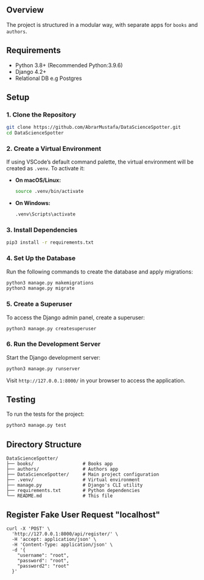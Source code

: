 
## Overview
The project is structured in a modular way, with separate apps for `books` and `authors`.

## Requirements
- Python 3.8+ (Recommended Python:3.9.6)
- Django 4.2+
- Relational DB e.g Postgres

## Setup

### 1. Clone the Repository
```bash
git clone https://github.com/AbrarMustafa/DataScienceSpotter.git
cd DataScienceSpotter
```

### 2. Create a Virtual Environment
If using VSCode’s default command palette, the virtual environment will be created as `.venv`. To activate it:

- **On macOS/Linux:**
  ```bash
  source .venv/bin/activate
  ```
- **On Windows:**
  ```bash
  .venv\Scripts\activate
  ```

### 3. Install Dependencies
```bash
pip3 install -r requirements.txt
```

### 4. Set Up the Database
Run the following commands to create the database and apply migrations:
```bash
python3 manage.py makemigrations
python3 manage.py migrate
```

### 5. Create a Superuser
To access the Django admin panel, create a superuser:
```bash
python3 manage.py createsuperuser
```

### 6. Run the Development Server
Start the Django development server:
```bash
python3 manage.py runserver
```
Visit `http://127.0.0.1:8000/` in your browser to access the application.

## Testing
To run the tests for the project:
```bash
python3 manage.py test
```

## Directory Structure
```
DataScienceSpotter/
├── books/                  # Books app
├── authors/                # Authors app
├── DataScienceSpotter/     # Main project configuration
├── .venv/                  # Virtual environment
├── manage.py               # Django's CLI utility
├── requirements.txt        # Python dependencies
└── README.md               # This file
```

## Register Fake User Request "localhost"
```
curl -X 'POST' \
  'http://127.0.0.1:8000/api/register/' \
  -H 'accept: application/json' \
  -H 'Content-Type: application/json' \
  -d '{
    "username": "root",
    "password": "root",
    "password2": "root"
  }'
```
